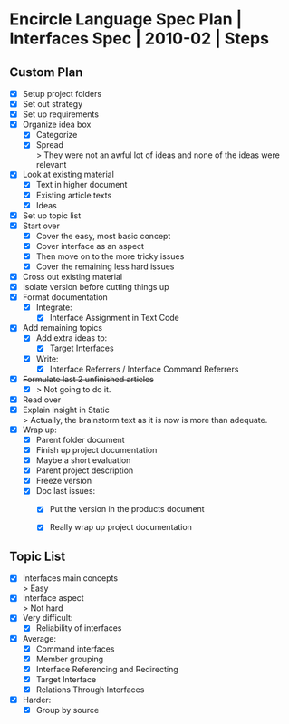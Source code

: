 ﻿Encircle Language Spec Plan | Interfaces Spec | 2010-02 | Steps
===============================================================


Custom Plan
-----------

- [x] Setup project folders
- [x] Set out strategy
- [x] Set up requirements
- [x] Organize idea box
    - [x] Categorize
    - [x] Spread  
          \> They were not an awful lot of ideas and none of the ideas were relevant
- [x] Look at existing material
    - [x] Text in higher document
    - [x] Existing article texts
    - [x] Ideas
- [x] Set up topic list
- [x] Start over
    - [x] Cover the easy, most basic concept
    - [x] Cover interface as an aspect
    - [x] Then move on to the more tricky issues
    - [x] Cover the remaining less hard issues
- [x] Cross out existing material
- [x] Isolate version before cutting things up
- [x] Format documentation
    - [x] Integrate:
        - [x] Interface Assignment in Text Code
- [x] Add remaining topics
    - [x] Add extra ideas to:
        - [x] Target Interfaces
    - [x] Write:
        - [x] Interface Referrers / Interface Command Referrers
- [x] ~~Formulate last 2 unfinished articles~~
    - [x] \> Not going to do it.
- [x] Read over
- [x] Explain insight in Static  
      \> Actually, the brainstorm text as it is now is more than adequate.
- [x] Wrap up:
    - [x] Parent folder document
    - [x] Finish up project documentation
    - [x] Maybe a short evaluation
    - [x] Parent project description
    - [x] Freeze version
    - [x] Doc last issues:
        - [x] Put the version in the products document
        - [x] Really wrap up project documentation


Topic List
-----------

- [x] Interfaces main concepts  
      \> Easy
- [x] Interface aspect  
      \> Not hard
- [x] Very difficult:
    - [x] Reliability of interfaces
- [x] Average:
    - [x] Command interfaces
    - [x] Member grouping
    - [x] Interface Referencing and Redirecting
    - [x] Target Interface
    - [x] Relations Through Interfaces
- [x] Harder:
    - [x] Group by source
